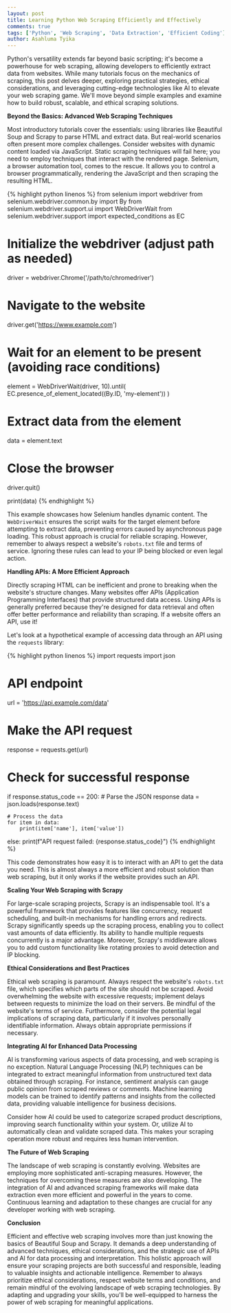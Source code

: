 ```yaml
---
layout: post
title: Learning Python Web Scraping Efficiently and Effectively
comments: true
tags: ['Python', 'Web Scraping', 'Data Extraction', 'Efficient Coding']
author: Asahluma Tyika
---
```



Python's versatility extends far beyond basic scripting; it's become a powerhouse for web scraping, allowing developers to efficiently extract data from websites.  While many tutorials focus on the mechanics of scraping, this post delves deeper, exploring practical strategies, ethical considerations, and leveraging cutting-edge technologies like AI to elevate your web scraping game.  We'll move beyond simple examples and examine how to build robust, scalable, and ethical scraping solutions.

**Beyond the Basics: Advanced Web Scraping Techniques**

Most introductory tutorials cover the essentials: using libraries like Beautiful Soup and Scrapy to parse HTML and extract data. But real-world scenarios often present more complex challenges.  Consider websites with dynamic content loaded via JavaScript.  Static scraping techniques will fail here; you need to employ techniques that interact with the rendered page.  Selenium, a browser automation tool, comes to the rescue.  It allows you to control a browser programmatically, rendering the JavaScript and then scraping the resulting HTML.

{% highlight python linenos %}
from selenium import webdriver
from selenium.webdriver.common.by import By
from selenium.webdriver.support.ui import WebDriverWait
from selenium.webdriver.support import expected_conditions as EC

# Initialize the webdriver (adjust path as needed)
driver = webdriver.Chrome('/path/to/chromedriver')

# Navigate to the website
driver.get('https://www.example.com')

# Wait for an element to be present (avoiding race conditions)
element = WebDriverWait(driver, 10).until(
    EC.presence_of_element_located((By.ID, 'my-element'))
)

# Extract data from the element
data = element.text

# Close the browser
driver.quit()

print(data)
{% endhighlight %}

This example showcases how Selenium handles dynamic content. The `WebDriverWait` ensures the script waits for the target element before attempting to extract data, preventing errors caused by asynchronous page loading.  This robust approach is crucial for reliable scraping.  However, remember to always respect a website's `robots.txt` file and terms of service.  Ignoring these rules can lead to your IP being blocked or even legal action.

**Handling APIs: A More Efficient Approach**

Directly scraping HTML can be inefficient and prone to breaking when the website's structure changes.  Many websites offer APIs (Application Programming Interfaces) that provide structured data access.  Using APIs is generally preferred because they're designed for data retrieval and often offer better performance and reliability than scraping.  If a website offers an API, use it!

Let's look at a hypothetical example of accessing data through an API using the `requests` library:

{% highlight python linenos %}
import requests
import json

# API endpoint
url = 'https://api.example.com/data'

# Make the API request
response = requests.get(url)

# Check for successful response
if response.status_code == 200:
    # Parse the JSON response
    data = json.loads(response.text)

    # Process the data
    for item in data:
        print(item['name'], item['value'])
else:
    print(f"API request failed: {response.status_code}")
{% endhighlight %}

This code demonstrates how easy it is to interact with an API to get the data you need.  This is almost always a more efficient and robust solution than web scraping, but it only works if the website provides such an API.

**Scaling Your Web Scraping with Scrapy**

For large-scale scraping projects, Scrapy is an indispensable tool. It's a powerful framework that provides features like concurrency, request scheduling, and built-in mechanisms for handling errors and redirects.  Scrapy significantly speeds up the scraping process, enabling you to collect vast amounts of data efficiently.  Its ability to handle multiple requests concurrently is a major advantage.  Moreover, Scrapy's middleware allows you to add custom functionality like rotating proxies to avoid detection and IP blocking.

**Ethical Considerations and Best Practices**

Ethical web scraping is paramount.  Always respect the website's `robots.txt` file, which specifies which parts of the site should not be scraped.  Avoid overwhelming the website with excessive requests; implement delays between requests to minimize the load on their servers.  Be mindful of the website's terms of service.  Furthermore, consider the potential legal implications of scraping data, particularly if it involves personally identifiable information.  Always obtain appropriate permissions if necessary.


**Integrating AI for Enhanced Data Processing**

AI is transforming various aspects of data processing, and web scraping is no exception.  Natural Language Processing (NLP) techniques can be integrated to extract meaningful information from unstructured text data obtained through scraping.  For instance, sentiment analysis can gauge public opinion from scraped reviews or comments.  Machine learning models can be trained to identify patterns and insights from the collected data, providing valuable intelligence for business decisions.

Consider how AI could be used to categorize scraped product descriptions, improving search functionality within your system. Or, utilize AI to automatically clean and validate scraped data. This makes your scraping operation more robust and requires less human intervention.

**The Future of Web Scraping**

The landscape of web scraping is constantly evolving.  Websites are employing more sophisticated anti-scraping measures.  However, the techniques for overcoming these measures are also developing. The integration of AI and advanced scraping frameworks will make data extraction even more efficient and powerful in the years to come. Continuous learning and adaptation to these changes are crucial for any developer working with web scraping.


**Conclusion**

Efficient and effective web scraping involves more than just knowing the basics of Beautiful Soup and Scrapy. It demands a deep understanding of advanced techniques, ethical considerations, and the strategic use of APIs and AI for data processing and interpretation. This holistic approach will ensure your scraping projects are both successful and responsible, leading to valuable insights and actionable intelligence. Remember to always prioritize ethical considerations, respect website terms and conditions, and remain mindful of the evolving landscape of web scraping technologies.  By adapting and upgrading your skills, you'll be well-equipped to harness the power of web scraping for meaningful applications.
